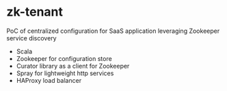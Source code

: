 # zk-tenant
PoC of centralized configuration for SaaS application leveraging Zookeeper service discovery


- Scala
- Zookeeper for configuration store
- Curator library as a client for Zookeeper
- Spray for lightweight http services
- HAProxy load balancer
